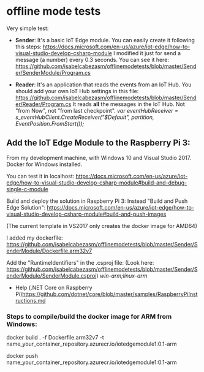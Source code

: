 # offline mode tests

Very simple test:

- **Sender**:  It's a basic IoT Edge module. You can easily create it following this steps:
https://docs.microsoft.com/en-us/azure/iot-edge/how-to-visual-studio-develop-csharp-module
I modified it just for send a message (a number) every 0.3 seconds.
You can see it here:
https://github.com/isabelcabezasm/offlinemodetests/blob/master/Sender/SenderModule/Program.cs


- **Reader**: It's an application that reads the events from an IoT Hub.
You should add your own IoT Hub settings in this file: 
https://github.com/isabelcabezasm/offlinemodetests/blob/master/Sender/Reader/Program.cs
It reads **all** the messages in the IoT Hub. Not "from Now", not "from last checkpoint".
*var eventHubReceiver = s_eventHubClient.CreateReceiver("$Default", partition, EventPosition.FromStart());*


## Add the IoT Edge Module to the Raspberry Pi 3:
From my development machine, with Windows 10 and Visual Studio 2017.
Docker for Windows installed.

You can test it in localhost:
https://docs.microsoft.com/en-us/azure/iot-edge/how-to-visual-studio-develop-csharp-module#build-and-debug-single-c-module

Build and deploy the solution in Raspberry Pi 3:
Instead "Build and Push Edge Solution":
https://docs.microsoft.com/en-us/azure/iot-edge/how-to-visual-studio-develop-csharp-module#build-and-push-images

(The current template in VS2017 only creates the docker image for AMD64)

I added my dockerfile: 
https://github.com/isabelcabezasm/offlinemodetests/blob/master/Sender/SenderModule/Dockerfile.arm32v7

Add the "RuntimeIdentifiers" in the .csproj file: (Look here: https://github.com/isabelcabezasm/offlinemodetests/blob/master/Sender/SenderModule/SenderModule.csproj)
*<RuntimeIdentifiers>win-arm;linux-arm</RuntimeIdentifiers>*
+ Help (.NET Core on Raspberry Pi)https://github.com/dotnet/core/blob/master/samples/RaspberryPiInstructions.md


### Steps to compile/build the docker image for ARM from Windows:
docker build . -f Dockerfile.arm32v7 -t name_your_container_repository.azurecr.io/iotedgemodule1:0.1-arm

docker push name_your_container_repository.azurecr.io/iotedgemodule1:0.1-arm


